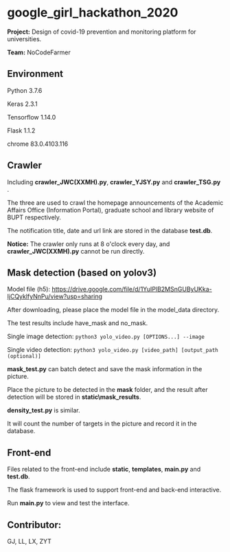 # google_girl_hackathon_2020 #
**Project:** Design of covid-19 prevention and monitoring platform for universities.

**Team:** NoCodeFarmer

## Environment

Python 3.7.6

Keras 2.3.1

Tensorflow 1.14.0

Flask 1.1.2

chrome 83.0.4103.116

## Crawler

Including **crawler_JWC(XXMH).py**, **crawler_YJSY.py** and **crawler_TSG.py** .

The three are used to crawl the homepage announcements of the Academic Affairs Office (Information Portal), graduate school and library website of BUPT respectively. 

The notification title, date and url link are stored in the database **test.db**.

**Notice:** The crawler only runs at 8 o'clock every day, and **crawler_JWC(XXMH).py** cannot be run directly.

## Mask detection (based on yolov3)

Model file (h5): https://drive.google.com/file/d/1YuIPlB2MSnGUByUKka-IjCQyklfyNnPu/view?usp=sharing

After downloading, please place the model file in the model_data directory.

The test results include have_mask and no_mask.

Single image detection: `python3 yolo_video.py [OPTIONS...] --image`

Single video detection: `python3 yolo_video.py [video_path] [output_path (optional)]`

**mask_test.py** can batch detect and save the mask information in the picture.

Place the picture to be detected in the **mask** folder, and the result after detection will be stored in **static\mask_results**.

**density_test.py** is similar.

It will count the number of targets in the picture and record it in the database.

## Front-end

Files related to the front-end include **static**, **templates**, **main.py** and **test.db**.

The flask framework is used to support front-end and back-end interactive.

Run **main.py** to view and test the interface.


## Contributor:
GJ, LL, LX, ZYT
